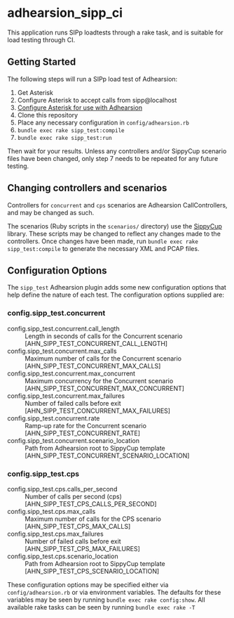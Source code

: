 # adhearsion_sipp_ci

This application runs SIPp loadtests through a rake task, and is suitable for load testing through CI.

## Getting Started

The following steps will run a SIPp load test of Adhearsion:

1. Get Asterisk
2. Configure Asterisk to accept calls from sipp@localhost
3. [Configure Asterisk for use with Adhearsion](http://adhearsion.com/docs/getting-started/asterisk)
4. Clone this repository
5. Place any necessary configuration in `config/adhearsion.rb`
6. `bundle exec rake sipp_test:compile`
7. `bundle exec rake sipp_test:run`

Then wait for your results.  Unless any controllers and/or SippyCup scenario files have been changed, only step 7 needs to be repeated for any future testing.

## Changing controllers and scenarios

Controllers for `concurrent` and `cps` scenarios are Adhearsion CallControllers, and may be changed as such.  

The scenarios (Ruby scripts in the `scenarios/` directory) use the [SippyCup](https://github.com/bklang/sippy_cup) library.  These scripts may be changed to reflect any changes made to the controllers. Once changes have been made, run `bundle exec rake sipp_test:compile` to generate the necessary XML and PCAP files.

## Configuration Options

The `sipp_test` Adhearsion plugin adds some new configuration options that help define the nature of each test. The configuration options supplied are:

### config.sipp_test.concurrent
<dl>
  <dt>config.sipp_test.concurrent.call_length</dt>
  <dd>Length in seconds of calls for the Concurrent scenario [AHN_SIPP_TEST_CONCURRENT_CALL_LENGTH]</dd>

  <dt>config.sipp_test.concurrent.max_calls</dt>
  <dd>Maximum number of calls for the Concurrent scenario [AHN_SIPP_TEST_CONCURRENT_MAX_CALLS]</dd>

  <dt>config.sipp_test.concurrent.max_concurrent</dt>
  <dd>Maximum concurrency for the Concurrent scenario [AHN_SIPP_TEST_CONCURRENT_MAX_CONCURRENT]</dd>
    
  <dt>config.sipp_test.concurrent.max_failures</dt>
  <dd>Number of failed calls before exit [AHN_SIPP_TEST_CONCURRENT_MAX_FAILURES]</dd>

  <dt>config.sipp_test.concurrent.rate</dt>
  <dd>Ramp-up rate for the Concurrent scenario [AHN_SIPP_TEST_CONCURRENT_RATE]</dd>

  <dt>config.sipp_test.concurrent.scenario_location</dt>
  <dd>Path from Adhearsion root to SippyCup template [AHN_SIPP_TEST_CONCURRENT_SCENARIO_LOCATION]</dd>
</dl>

### config.sipp_test.cps
<dl>
  <dt>config.sipp_test.cps.calls_per_second</dt>
  <dd>Number of calls per second (cps) [AHN_SIPP_TEST_CPS_CALLS_PER_SECOND]</dd>
  
  <dt>config.sipp_test.cps.max_calls</dt>
  <dd>Maximum number of calls for the CPS scenario [AHN_SIPP_TEST_CPS_MAX_CALLS]</dd>
  
  <dt>config.sipp_test.cps.max_failures</dt>
  <dd>Number of failed calls before exit [AHN_SIPP_TEST_CPS_MAX_FAILURES]</dd>
  
  <dt>config.sipp_test.cps.scenario_location</dt>
  <dd>Path from Adhearsion root to SippyCup template [AHN_SIPP_TEST_CPS_SCENARIO_LOCATION]</dd>
</dl>

These configuration options may be specified either via `config/adhearsion.rb` or via environment variables. The defaults for these variables may be seen by running `bundle exec rake config:show`.  All available rake tasks can be seen by running `bundle exec rake -T`